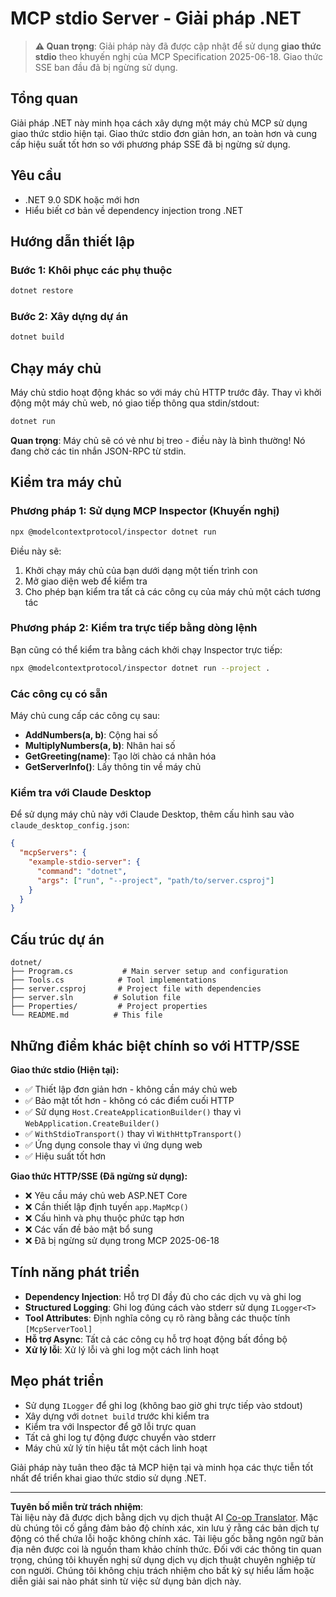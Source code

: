 <!--
CO_OP_TRANSLATOR_METADATA:
{
  "original_hash": "69372338676e01a2c97f42f70fdfbf42",
  "translation_date": "2025-08-26T20:23:30+00:00",
  "source_file": "03-GettingStarted/05-stdio-server/solution/dotnet/README.md",
  "language_code": "vi"
}
-->
# MCP stdio Server - Giải pháp .NET

> **⚠️ Quan trọng**: Giải pháp này đã được cập nhật để sử dụng **giao thức stdio** theo khuyến nghị của MCP Specification 2025-06-18. Giao thức SSE ban đầu đã bị ngừng sử dụng.

## Tổng quan

Giải pháp .NET này minh họa cách xây dựng một máy chủ MCP sử dụng giao thức stdio hiện tại. Giao thức stdio đơn giản hơn, an toàn hơn và cung cấp hiệu suất tốt hơn so với phương pháp SSE đã bị ngừng sử dụng.

## Yêu cầu

- .NET 9.0 SDK hoặc mới hơn
- Hiểu biết cơ bản về dependency injection trong .NET

## Hướng dẫn thiết lập

### Bước 1: Khôi phục các phụ thuộc

```bash
dotnet restore
```

### Bước 2: Xây dựng dự án

```bash
dotnet build
```

## Chạy máy chủ

Máy chủ stdio hoạt động khác so với máy chủ HTTP trước đây. Thay vì khởi động một máy chủ web, nó giao tiếp thông qua stdin/stdout:

```bash
dotnet run
```

**Quan trọng**: Máy chủ sẽ có vẻ như bị treo - điều này là bình thường! Nó đang chờ các tin nhắn JSON-RPC từ stdin.

## Kiểm tra máy chủ

### Phương pháp 1: Sử dụng MCP Inspector (Khuyến nghị)

```bash
npx @modelcontextprotocol/inspector dotnet run
```

Điều này sẽ:
1. Khởi chạy máy chủ của bạn dưới dạng một tiến trình con
2. Mở giao diện web để kiểm tra
3. Cho phép bạn kiểm tra tất cả các công cụ của máy chủ một cách tương tác

### Phương pháp 2: Kiểm tra trực tiếp bằng dòng lệnh

Bạn cũng có thể kiểm tra bằng cách khởi chạy Inspector trực tiếp:

```bash
npx @modelcontextprotocol/inspector dotnet run --project .
```

### Các công cụ có sẵn

Máy chủ cung cấp các công cụ sau:

- **AddNumbers(a, b)**: Cộng hai số
- **MultiplyNumbers(a, b)**: Nhân hai số  
- **GetGreeting(name)**: Tạo lời chào cá nhân hóa
- **GetServerInfo()**: Lấy thông tin về máy chủ

### Kiểm tra với Claude Desktop

Để sử dụng máy chủ này với Claude Desktop, thêm cấu hình sau vào `claude_desktop_config.json`:

```json
{
  "mcpServers": {
    "example-stdio-server": {
      "command": "dotnet",
      "args": ["run", "--project", "path/to/server.csproj"]
    }
  }
}
```

## Cấu trúc dự án

```
dotnet/
├── Program.cs           # Main server setup and configuration
├── Tools.cs            # Tool implementations
├── server.csproj       # Project file with dependencies
├── server.sln         # Solution file
├── Properties/         # Project properties
└── README.md          # This file
```

## Những điểm khác biệt chính so với HTTP/SSE

**Giao thức stdio (Hiện tại):**
- ✅ Thiết lập đơn giản hơn - không cần máy chủ web
- ✅ Bảo mật tốt hơn - không có các điểm cuối HTTP
- ✅ Sử dụng `Host.CreateApplicationBuilder()` thay vì `WebApplication.CreateBuilder()`
- ✅ `WithStdioTransport()` thay vì `WithHttpTransport()`
- ✅ Ứng dụng console thay vì ứng dụng web
- ✅ Hiệu suất tốt hơn

**Giao thức HTTP/SSE (Đã ngừng sử dụng):**
- ❌ Yêu cầu máy chủ web ASP.NET Core
- ❌ Cần thiết lập định tuyến `app.MapMcp()`
- ❌ Cấu hình và phụ thuộc phức tạp hơn
- ❌ Các vấn đề bảo mật bổ sung
- ❌ Đã bị ngừng sử dụng trong MCP 2025-06-18

## Tính năng phát triển

- **Dependency Injection**: Hỗ trợ DI đầy đủ cho các dịch vụ và ghi log
- **Structured Logging**: Ghi log đúng cách vào stderr sử dụng `ILogger<T>`
- **Tool Attributes**: Định nghĩa công cụ rõ ràng bằng các thuộc tính `[McpServerTool]`
- **Hỗ trợ Async**: Tất cả các công cụ hỗ trợ hoạt động bất đồng bộ
- **Xử lý lỗi**: Xử lý lỗi và ghi log một cách linh hoạt

## Mẹo phát triển

- Sử dụng `ILogger` để ghi log (không bao giờ ghi trực tiếp vào stdout)
- Xây dựng với `dotnet build` trước khi kiểm tra
- Kiểm tra với Inspector để gỡ lỗi trực quan
- Tất cả ghi log tự động được chuyển vào stderr
- Máy chủ xử lý tín hiệu tắt một cách linh hoạt

Giải pháp này tuân theo đặc tả MCP hiện tại và minh họa các thực tiễn tốt nhất để triển khai giao thức stdio sử dụng .NET.

---

**Tuyên bố miễn trừ trách nhiệm**:  
Tài liệu này đã được dịch bằng dịch vụ dịch thuật AI [Co-op Translator](https://github.com/Azure/co-op-translator). Mặc dù chúng tôi cố gắng đảm bảo độ chính xác, xin lưu ý rằng các bản dịch tự động có thể chứa lỗi hoặc không chính xác. Tài liệu gốc bằng ngôn ngữ bản địa nên được coi là nguồn tham khảo chính thức. Đối với các thông tin quan trọng, chúng tôi khuyến nghị sử dụng dịch vụ dịch thuật chuyên nghiệp từ con người. Chúng tôi không chịu trách nhiệm cho bất kỳ sự hiểu lầm hoặc diễn giải sai nào phát sinh từ việc sử dụng bản dịch này.